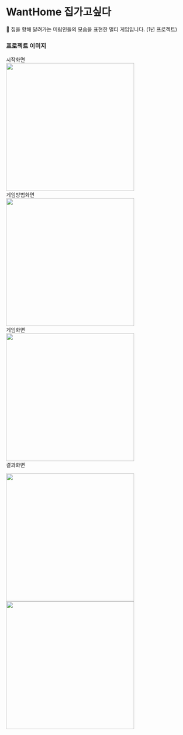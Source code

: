 # WantHome 집가고싶다
🏡 집을 향해 달려가는 미림인들의 모습을 표현한 멀티 게임입니다. (1년 프로젝트)

### 프로젝트 이미지
시작화면   
<img src ="https://user-images.githubusercontent.com/48716298/72814218-06887580-3ca8-11ea-9315-d02d710fbfc0.PNG" width="350"></img>   
게임방법화면   
<img src ="https://user-images.githubusercontent.com/48716298/72814219-06887580-3ca8-11ea-830a-6bc964d66e8f.PNG" width="350"></img>   
게임화면   
<img src ="https://user-images.githubusercontent.com/48716298/72814221-06887580-3ca8-11ea-8477-8c595c72479c.PNG" width="350"></img>   
결과화면
<div>
  <img src ="https://user-images.githubusercontent.com/48716298/72814222-07210c00-3ca8-11ea-8692-4acbf77c9342.PNG" width="350"></img>   
  <img src ="https://user-images.githubusercontent.com/48716298/72814223-07210c00-3ca8-11ea-8302-b53425d8d38e.PNG" width="350"></img>   
</div>
